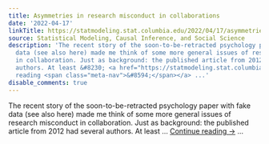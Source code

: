 ```yaml
---
title: Asymmetries in research misconduct in collaborations
date: '2022-04-17'
linkTitle: https://statmodeling.stat.columbia.edu/2022/04/17/asymmetries-in-research-misconduct-in-collaborations/
source: Statistical Modeling, Causal Inference, and Social Science
description: 'The recent story of the soon-to-be-retracted psychology paper with fake
  data (see also here) made me think of some more general issues of research misconduct
  in collaboration. Just as background: the published article from 2012 had several
  authors. At least &#8230; <a href="https://statmodeling.stat.columbia.edu/2022/04/17/asymmetries-in-research-misconduct-in-collaborations/">Continue
  reading <span class="meta-nav">&#8594;</span></a> ...'
disable_comments: true
---
```

The recent story of the soon-to-be-retracted psychology paper with fake data (see also here) made me think of some more general issues of research misconduct in collaboration. Just as background: the published article from 2012 had several authors. At least &#8230; <a href="https://statmodeling.stat.columbia.edu/2022/04/17/asymmetries-in-research-misconduct-in-collaborations/">Continue reading <span class="meta-nav">&#8594;</span></a> ...